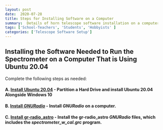 ```yaml
---
layout: post
date:  2020-07-28
title: Steps for Installing Software on a Computer
summary:  Details of horn telescope software installation on a computer
tags: ['School-Teachers', 'Students', 'Hobbyists' ]
categories: ['Telescope Software Setup']
---
```


## Installing the Software Needed to Run the Spectrometer on a Computer That is Using Ubuntu 20.04

Complete the following steps as needed:

#### A. [Install Ubuntu 20.04](https://wvurail.org//dspira-lessons/Ubuntu_Installation) - Partition a Hard Drive and install Ubuntu 20.04 Alongside Windows 10

#### B. [Install *GNURadio*](https://wvurail.org//dspira-lessons/GNURadio_Installation) - Install *GNURadio* on a computer.

#### C. [Install gr-radio_astro](https://wvurail.org//dspira-lessons/gr_radio_astro_Installation) - Install the gr-radio_astro *GNURadio* files, which includes the *spectrometer_w_cal.grc* program.
